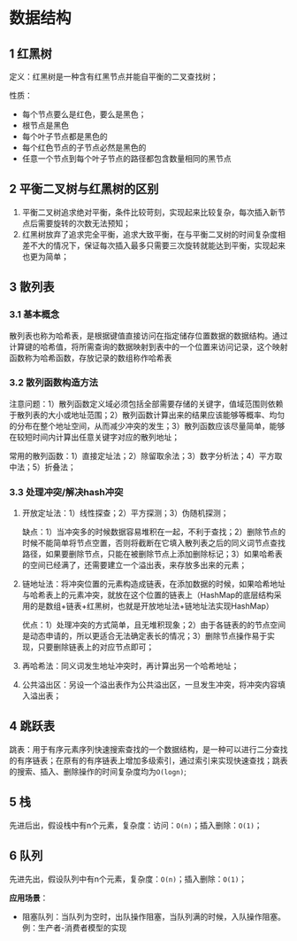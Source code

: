 # 数据结构

## 1 红黑树

定义：红黑树是一种含有红黑节点并能自平衡的二叉查找树；

性质：

- 每个节点要么是红色，要么是黑色；
- 根节点是黑色
- 每个叶子节点都是黑色的
- 每个红色节点的子节点必然是黑色的
- 任意一个节点到每个叶子节点的路径都包含数量相同的黑节点

## 2 平衡二叉树与红黑树的区别

1. 平衡二叉树追求绝对平衡，条件比较苛刻，实现起来比较复杂，每次插入新节点后需要旋转的次数无法预知；
2. 红黑树放弃了追求完全平衡，追求大致平衡，在与平衡二叉树的时间复杂度相差不大的情况下，保证每次插入最多只需要三次旋转就能达到平衡，实现起来也更为简单；

## 3 散列表

### 3.1 基本概念

散列表也称为哈希表，是根据键值直接访问在指定储存位置数据的数据结构。通过计算键的哈希值，将所需查询的数据映射到表中的一个位置来访问记录，这个映射函数称为哈希函数，存放记录的数组称作哈希表

### 3.2 散列函数构造方法

注意问题：1）散列函数定义域必须包括全部需要存储的关键字，值域范围则依赖于散列表的大小或地址范围；2）散列函数计算出来的结果应该能够等概率、均匀的分布在整个地址空间，从而减少冲突的发生；3）散列函数应该尽量简单，能够在较短时间内计算出任意关键字对应的散列地址；

常用的散列函数：1）直接定址法；2）除留取余法；3）数字分析法；4）平方取中法；5）折叠法；

### 3.3 处理冲突/解决hash冲突

1. 开放定址法：1）线性探查；2）平方探测；3）伪随机探测；

   缺点：1）当冲突多的时候数据容易堆积在一起，不利于查找；2）删除节点的时候不能简单将节点空置，否则将截断在它填入散列表之后的同义词节点查找路径，如果要删除节点，只能在被删除节点上添加删除标记；3）如果哈希表的空间已经满了，还需要建立一个溢出表，来存放多出来的元素；

2. 链地址法：将冲突位置的元素构造成链表，在添加数据的时候，如果哈希地址与哈希表上的元素冲突，就放在这个位置的链表上（HashMap的底层结构采用的是数组+链表+红黑树，也就是开放地址法+链地址法实现HashMap）

   优点：1）处理冲突的方式简单，且无堆积现象；2）由于各链表的的节点空间是动态申请的，所以更适合无法确定表长的情况；3）删除节点操作易于实现，只要删除链表上的对应节点即可；

3. 再哈希法：同义词发生地址冲突时，再计算出另一个哈希地址；

4. 公共溢出区：另设一个溢出表作为公共溢出区，一旦发生冲突，将冲突内容填入溢出表；

## 4 跳跃表

跳表：用于有序元素序列快速搜索查找的一个数据结构，是一种可以进行二分查找的有序链表；在原有的有序链表上增加多级索引，通过索引来实现快速查找；跳表的搜索、插入、删除操作的时间复杂度均为`O(logn)`;

## 5 栈

先进后出，假设栈中有n个元素，复杂度：访问：`O(n)`；插入删除：`O(1)`；

## 6 队列

先进先出，假设队列中有n个元素，复杂度：`O(n)`；插入删除：`O(1)`；

**应用场景**：

- 阻塞队列：当队列为空时，出队操作阻塞，当队列满的时候，入队操作阻塞。例：生产者-消费者模型的实现

